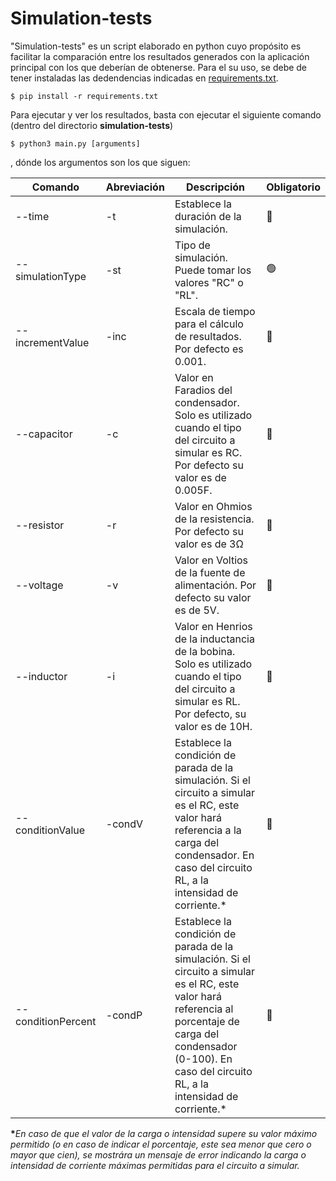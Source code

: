 # Simulation-tests
"Simulation-tests" es un script elaborado en python cuyo propósito es facilitar la comparación entre los resultados generados con la aplicación principal con los que deberían de obtenerse. Para el su uso, se debe de tener instaladas las dedendencias indicadas en [requirements.txt](requirements.txt).

```$ pip install -r requirements.txt```

Para ejecutar y ver los resultados, basta con ejecutar el siguiente comando (dentro del directorio __simulation-tests__)

```$ python3 main.py [arguments]```

, dónde los argumentos son los que siguen:

|Comando | Abreviación | Descripción | Obligatorio |
|--------|-------------|-------------|-------------|
| --time |    -t       |  Establece la duración de la simulación.     |    :red_circle:       |         
| --simulationType | -st | Tipo de simulación. Puede tomar los valores "RC" o "RL". |  :green_circle: |
|--incrementValue  | -inc| Escala de tiempo para el cálculo de resultados. Por defecto es 0.001. | :red_circle: |
| --capacitor | -c | Valor en Faradios del condensador. Solo es utilizado cuando el tipo del circuito a simular es RC. Por defecto su valor es de 0.005F. | :red_circle: | 
| --resistor | -r | Valor en Ohmios de la resistencia. Por defecto su valor es de 3Ω | :red_circle: | 
| --voltage | -v | Valor en Voltios de la fuente de alimentación. Por defecto su valor es de 5V. | :red_circle: | 
| --inductor | -i | Valor en Henrios de la inductancia de la bobina. Solo es utilizado cuando el tipo del circuito a simular es RL. Por defecto, su valor es de 10H. | :red_circle: | 
|--conditionValue | -condV | Establece la condición de parada de la simulación. Si el circuito a simular es el RC, este valor hará referencia a la carga del condensador. En caso del circuito RL, a la intensidad de corriente.* | :red_circle: | 
| --conditionPercent | -condP | Establece la condición de parada de la simulación. Si el circuito a simular es el RC, este valor hará referencia al porcentaje de carga del condensador (0-100). En caso del circuito RL, a la intensidad de corriente.* | :red_circle: |

<strong>*</strong><i>En caso de que el valor de la carga o intensidad supere su valor máximo permitido (o en caso de indicar el porcentaje, este sea menor que cero o mayor que cien), se mostrára un mensaje de error indicando la carga o intensidad de corriente máximas permitidas para el circuito a simular.</i>